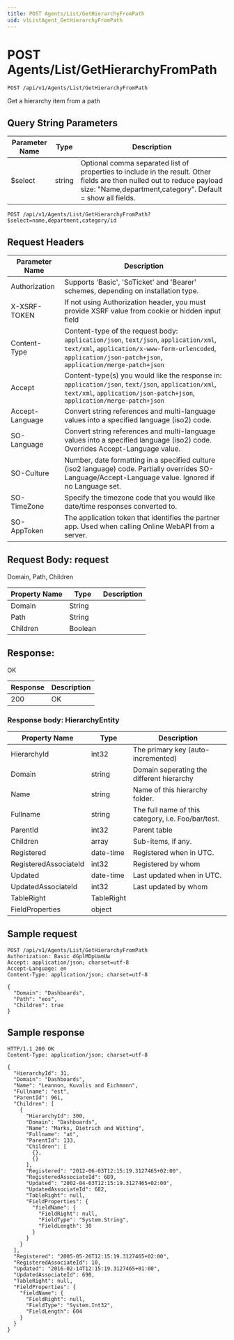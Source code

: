 ```yaml
---
title: POST Agents/List/GetHierarchyFromPath
uid: v1ListAgent_GetHierarchyFromPath
---
```


# POST Agents/List/GetHierarchyFromPath

```http
POST /api/v1/Agents/List/GetHierarchyFromPath
```

Get a hierarchy item from a path







## Query String Parameters

| Parameter Name | Type |  Description |
|----------------|------|--------------|
| $select | string |  Optional comma separated list of properties to include in the result. Other fields are then nulled out to reduce payload size: "Name,department,category". Default = show all fields. |

```http
POST /api/v1/Agents/List/GetHierarchyFromPath?$select=name,department,category/id
```


## Request Headers

| Parameter Name | Description |
|----------------|-------------|
| Authorization  | Supports 'Basic', 'SoTicket' and 'Bearer' schemes, depending on installation type. |
| X-XSRF-TOKEN   | If not using Authorization header, you must provide XSRF value from cookie or hidden input field |
| Content-Type | Content-type of the request body: `application/json`, `text/json`, `application/xml`, `text/xml`, `application/x-www-form-urlencoded`, `application/json-patch+json`, `application/merge-patch+json` |
| Accept         | Content-type(s) you would like the response in: `application/json`, `text/json`, `application/xml`, `text/xml`, `application/json-patch+json`, `application/merge-patch+json` |
| Accept-Language | Convert string references and multi-language values into a specified language (iso2) code. |
| SO-Language | Convert string references and multi-language values into a specified language (iso2) code. Overrides Accept-Language value. |
| SO-Culture | Number, date formatting in a specified culture (iso2 language) code. Partially overrides SO-Language/Accept-Language value. Ignored if no Language set. |
| SO-TimeZone | Specify the timezone code that you would like date/time responses converted to. |
| SO-AppToken | The application token that identifies the partner app. Used when calling Online WebAPI from a server. |

## Request Body: request 

Domain, Path, Children 

| Property Name | Type |  Description |
|----------------|------|--------------|
| Domain | String |  |
| Path | String |  |
| Children | Boolean |  |

## Response:

OK

| Response | Description |
|----------------|-------------|
| 200 | OK |

### Response body: HierarchyEntity

| Property Name | Type |  Description |
|----------------|------|--------------|
| HierarchyId | int32 | The primary key (auto-incremented) |
| Domain | string | Domain seperating the different hierarchy |
| Name | string | Name of this hierarchy folder. |
| Fullname | string | The full name of this category, i.e. Foo/bar/test. |
| ParentId | int32 | Parent table |
| Children | array | Sub-items, if any. |
| Registered | date-time | Registered when  in UTC. |
| RegisteredAssociateId | int32 | Registered by whom |
| Updated | date-time | Last updated when  in UTC. |
| UpdatedAssociateId | int32 | Last updated by whom |
| TableRight | TableRight |  |
| FieldProperties | object |  |

## Sample request

```http!
POST /api/v1/Agents/List/GetHierarchyFromPath
Authorization: Basic dGplMDpUamUw
Accept: application/json; charset=utf-8
Accept-Language: en
Content-Type: application/json; charset=utf-8

{
  "Domain": "Dashboards",
  "Path": "eos",
  "Children": true
}
```

## Sample response

```http_
HTTP/1.1 200 OK
Content-Type: application/json; charset=utf-8

{
  "HierarchyId": 31,
  "Domain": "Dashboards",
  "Name": "Leannon, Kuvalis and Eichmann",
  "Fullname": "est",
  "ParentId": 961,
  "Children": [
    {
      "HierarchyId": 300,
      "Domain": "Dashboards",
      "Name": "Marks, Dietrich and Witting",
      "Fullname": "at",
      "ParentId": 133,
      "Children": [
        {},
        {}
      ],
      "Registered": "2012-06-03T12:15:19.3127465+02:00",
      "RegisteredAssociateId": 689,
      "Updated": "2002-04-03T12:15:19.3127465+02:00",
      "UpdatedAssociateId": 682,
      "TableRight": null,
      "FieldProperties": {
        "fieldName": {
          "FieldRight": null,
          "FieldType": "System.String",
          "FieldLength": 30
        }
      }
    }
  ],
  "Registered": "2005-05-26T12:15:19.3127465+02:00",
  "RegisteredAssociateId": 10,
  "Updated": "2016-02-14T12:15:19.3127465+01:00",
  "UpdatedAssociateId": 690,
  "TableRight": null,
  "FieldProperties": {
    "fieldName": {
      "FieldRight": null,
      "FieldType": "System.Int32",
      "FieldLength": 604
    }
  }
}
```